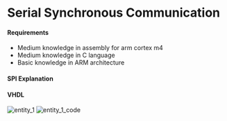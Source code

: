 # Serial Synchronous Communication


#### Requirements

- Medium knowledge in assembly for arm cortex m4
- Medium knowledge in C language
- Basic knowledge in ARM architecture

#### SPI Explanation

#### VHDL

![entity_1](https://user-images.githubusercontent.com/48101913/114431959-7da07700-9b96-11eb-9573-e9830187b667.jpg)
![entity_1_code](https://user-images.githubusercontent.com/48101913/114431971-8133fe00-9b96-11eb-9e4d-c4abf6fc2744.jpg)




